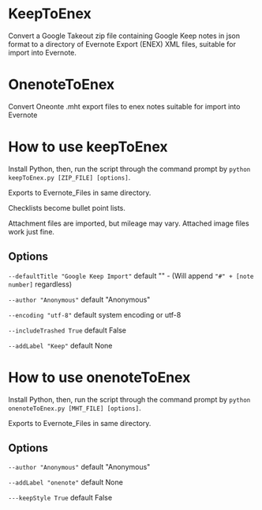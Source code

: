 # KeepToEnex
Convert a Google Takeout zip file containing Google Keep notes in json format to a directory of Evernote Export (ENEX) XML files, suitable for import into Evernote.

# OnenoteToEnex
Convert Oneonte .mht export files to enex notes suitable for import into Evernote


# How to use keepToEnex

Install Python, then, run the script through the command prompt by `python keepToEnex.py [ZIP_FILE] [options]`.

Exports to Evernote_Files in same directory.

Checklists become bullet point lists.

Attachment files are imported, but mileage may vary. Attached image files work just fine.

## Options
 `--defaultTitle "Google Keep Import"` default "" - (Will append `"#" + [note number]` regardless)
 
 `--author "Anonymous"` default "Anonymous"
 
 `--encoding "utf-8"` default system encoding or utf-8
 
 `--includeTrashed True` default False
 
 `--addLabel "Keep"` default None
 
 # How to use onenoteToEnex
 
Install Python, then, run the script through the command prompt by `python onenoteToEnex.py [MHT_FILE] [options]`.

Exports to Evernote_Files in same directory.

## Options
 
`--author "Anonymous"` default "Anonymous"
 
 `--addLabel "onenote"` default None
 
 `---keepStyle True` default False

